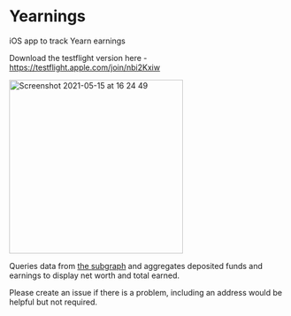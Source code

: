 # Yearnings
iOS app to track Yearn earnings

Download the testflight version here - https://testflight.apple.com/join/nbi2Kxiw

<img width="314" alt="Screenshot 2021-05-15 at 16 24 49" src="https://user-images.githubusercontent.com/19509999/118368498-342eb780-b59a-11eb-81f6-12fb7e8f6867.png">

Queries data from [the subgraph](https://thegraph.com/explorer/subgraph/salazarguille/yearn-vaults-v2-subgraph-mainnet) and aggregates deposited funds and earnings to display net worth and total earned.

Please create an issue if there is a problem, including an address would be helpful but not required.
